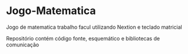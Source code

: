 # Jogo-Matematica
Jogo de matematica trabalho facul utilizando Nextion e teclado matricial

Repositório contém código fonte, esquemático e bibliotecas de comunicação

